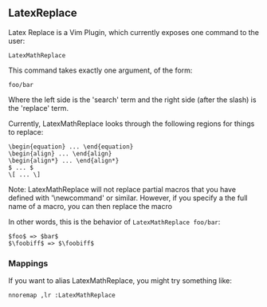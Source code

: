 ## LatexReplace

Latex Replace is a Vim Plugin, which currently exposes one command to the user:

    LatexMathReplace

This command takes exactly one argument, of the form:

    foo/bar

Where the left side is the 'search' term and the right side (after the slash) is
the 'replace' term.

Currently, LatexMathReplace looks through the following regions for things to
replace:

    \begin{equation} ... \end{equation}
    \begin{align} ... \end{align}
    \begin{align*} ... \end{align*}
    $ ... $
    \[ ... \]

Note: LatexMathReplace will not replace partial macros that you have defined
with '\newcommand' or similar.  However, if you specify a the full name of a
macro, you can then replace the macro

In other words, this is the behavior of `LatexMathReplace foo/bar`:

    $foo$ => $bar$
    $\foobiff$ => $\foobiff$

### Mappings

If you want to alias LatexMathReplace, you might try something like:

    nnoremap ,lr :LatexMathReplace

